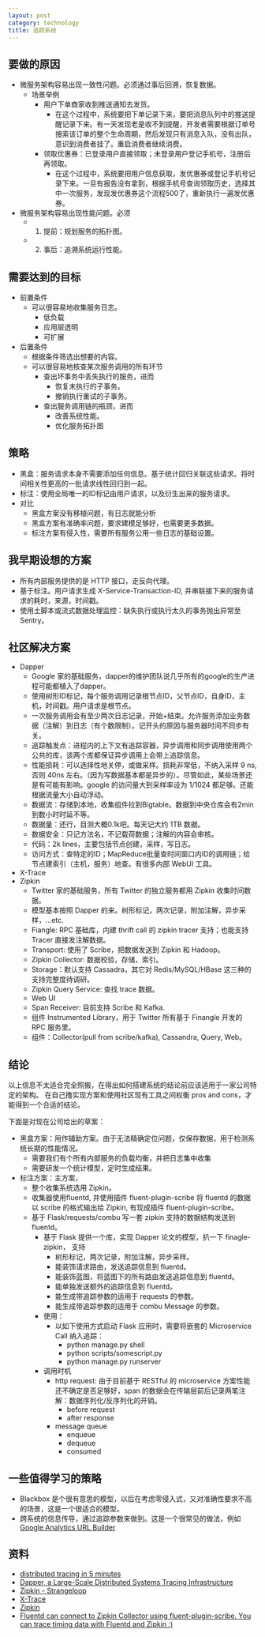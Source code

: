 ```yaml
---
layout: post
category: technology
title: 追踪系统
---
```


## 要做的原因

- 微服务架构容易出现一致性问题。必须通过事后回溯，恢复数据。
    - 场景举例
        - 用户下单商家收到推送通知去发货。
            - 在这个过程中，系统要把下单记录下来，要把消息队列中的推送提醒记录下来。有一天发现老是收不到提醒，开发者需要根据订单号搜索该订单的整个生命周期，然后发现只有消息入队，没有出队，意识到消费者挂了。重启消费者继续消费。
        - 领取优惠券：已登录用户直接领取；未登录用户登记手机号，注册后再领取。
            - 在这个过程中，系统要把用户信息获取，发优惠券或登记手机号记录下来。一旦有报告没有拿到，根据手机号查询领取历史，选择其中一次服务，发现发优惠券这个流程500了，重新执行一遍发优惠券。
- 微服务架构容易出现性能问题。必须
    - 1) 提前：规划服务的拓扑图。
    - 2) 事后：追溯系统运行性能。

## 需要达到的目标

- 前置条件
    - 可以很容易地收集服务日志。
        - 低负载
        - 应用层透明
        - 可扩展
- 后置条件
    - 根据条件筛选出想要的内容。
    - 可以很容易地核查某次服务调用的所有环节
        - 查出坏事务中丢失执行的服务，进而
            - 恢复未执行的子事务。
            - 撤销执行重试的子事务。
        - 查出服务调用链的瓶颈，进而
            - 改善系统性能。
            - 优化服务拓扑图

## 策略

- 黑盒：服务请求本身不需要添加任何信息。基于统计回归关联这些请求。将时间相关性更高的一批请求线性回归到一起。
- 标注：使用全局唯一的ID标记由用户请求，以及衍生出来的服务请求。
- 对比
    - 黑盒方案没有移植问题，有日志就能分析
    - 黑盒方案有准确率问题，要求建模足够好，也需要更多数据。
    - 标注方案有侵入性，需要所有服务公用一些日志的基础设置。

## 我早期设想的方案

- 所有内部服务提供的是 HTTP 接口，走反向代理。
- 基于标注。用户请求生成 X-Service-Transaction-ID, 并串联接下来的服务请求的耗时，来源，时间戳。
- 使用土脚本或流式数据处理监控：缺失执行或执行太久的事务抛出异常至 Sentry。

## 社区解决方案
- Dapper
    - Google 家的基础服务，dapper的维护团队说几乎所有的google的生产进程可能都植入了dapper。
    - 使用树形ID标记，每个服务调用记录根节点ID，父节点ID，自身ID，主机，时间戳。用户请求是根节点。
    - 一次服务调用会有至少两次日志记录，开始+结束。允许服务添加业务数据（注解）到日志（有个数限制）。记开头的原因与服务器时间不同步有关。
    - 追踪触发点：进程内的上下文有追踪容器，异步调用和同步调用使用两个公共的库，该两个库都保证异步调用上会带上追踪信息。
    - 性能损耗：可以选择性地关停，或做采样。损耗非常低，不纳入采样 9 ns, 否则 40ns 左右。（因为写数据基本都是异步的）。尽管如此，某些场景还是有可能有影响。google 的访问量大到采样率设为 1/1024 都足够。还能根据流量大小自动浮动。
    - 数据流：存储到本地，收集组件拉到Bigtable。数据到中央仓库会有2min到数小时时延不等。
    - 数据量：还行，目测大概0.1k吧。每天记大约 1TB 数据。
    - 数据安全：只记方法名，不记载荷数据；注解的内容会审核。
    - 代码：2k lines，主要包括节点创建，采样，写日志。
    - 访问方式：查特定的ID；MapReduce批量查时间窗口内ID的调用链；给节点建索引（主机，服务）地查。有很多内部 WebUI 工具。
- X-Trace
- Zipkin
    - Twitter 家的基础服务，所有 Twitter 的独立服务都用 Zipkin 收集时间数据。
    - 模型基本按照 Dapper 的来。树形标记，两次记录，附加注解，异步采样，...etc.
    - Fiangle: RPC 基础库，内建 thrift call 的 zipkin tracer 支持；也能支持 Tracer 直接发注解数据。
    - Transport: 使用了 Scribe，把数据发送到 Zipkin 和 Hadoop。
    - Zipkin Collector: 数据校验，存储，索引。
    - Storage：默认支持 Cassadra，其它对 Redis/MySQL/HBase 这三种的支持完整度待调研。
    - Zipkin Query Service: 查找 trace 数据。
    - Web UI
    - Span Receiver: 目前支持 Scribe 和 Kafka.
    - 组件 Instrumented Library，用于 Twitter 所有基于 Finangle 开发的 RPC 服务里。
    - 组件：Collector(pull from scribe/kafka), Cassandra, Query, Web。

## 结论

以上信息不太适合完全照搬，在得出如何搭建系统的结论前应该适用于一家公司特定的架构。
在自己撸实现方案和使用社区现有工具之间权衡 pros and cons，才能得到一个合适的结论。

下面是对现在公司给出的草案：

- 黑盒方案：用作辅助方案。由于无法精确定位问题，仅保存数据，用于检测系统长期的性能情况。
    - 需要我们有个所有内部服务的负载均衡，并把日志集中收集
    - 需要研发一个统计模型，定时生成结果。
- 标注方案：主方案，
    - 整个收集系统选用 Zipkin。
    - 收集器使用fluentd, 并使用插件 fluent-plugin-scribe 将 fluentd 的数据以 scribe 的格式输出给 Zipkin, 有现成插件 fluent-plugin-scribe。
    - 基于 Flask/requests/combu 写一套 zipkin 支持的数据结构发送到 fluentd。
        - 基于 Flask 提供一个库，实现 Dapper 论文的模型，扒一下 finagle-zipkin， 支持
            - 树形标记，两次记录，附加注解，异步采样。
            - 能装饰请求路由，发送追踪信息到 fluentd。
            - 能装饰蓝图，将蓝图下的所有路由发送追踪信息到 fluentd。
            - 能单独发送额外的追踪信息到 fluentd。
            - 能生成带追踪参数的适用于 requests 的参数。
            - 能生成带追踪参数的适用于 combu Message 的参数。
        - 使用：
            - 以如下使用方式启动 Flask 应用时，需要将嵌套的 Microservice Call 纳入追踪：
                - python manage.py shell
                - python scripts/somescript.py
                - python manage.py runserver
        - 调用时机
            - http request: 由于目前基于 RESTful 的 microservice 方案性能还不确定是否足够好，span 的数据会在传输层前后记录两笔注解：数据序列化/反序列化的开销。
                - before request
                - after response
            - message queue
                - enqueue
                - dequeue
                - consumed

## 一些值得学习的策略

- Blackbox 是个很有意思的模型，以后在考虑零侵入式，又对准确性要求不高的场景，这是一个很适合的模型。
- 跨系统的信息传导，通过追踪参数来做到。这是一个很常见的做法，例如 [Google Analytics URL Builder](https://support.google.com/analytics/answer/1033867?hl=en)

## 资料

- [distributed tracing in 5 minutes](http://www.slideshare.net/dkuebrich/distributed-tracing-in-5-minutes)
- [Dapper, a Large-Scale Distributed Systems Tracing Infrastructure](http://research.google.com/pubs/pub36356.html)
- [Zipkin - Strangeloop](http://www.slideshare.net/johanoskarsson/zipkin-strangeloop)
- [X-Trace](http://x-trace.net/pubs/xtr-nsdi07.pdf)
- [Zipkin](https://twitter.github.io/zipkin/index.html)
- [Fluentd can connect to Zipkin Collector using fluent-plugin-scribe. You can trace timing data with Fluentd and Zipkin :)](https://twitter.com/fluentd/status/474255256197804032)
